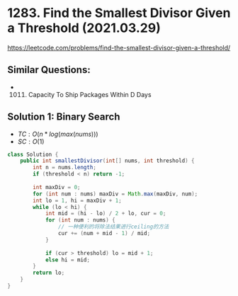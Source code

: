 # 1283. Find the Smallest Divisor Given a Threshold (2021.03.29)

https://leetcode.com/problems/find-the-smallest-divisor-given-a-threshold/

## Similar Questions:
- 1011. Capacity To Ship Packages Within D Days

## Solution 1: Binary Search

- $TC:O(n*log(max(nums)))$
- $SC:O(1)$

```java
class Solution {
    public int smallestDivisor(int[] nums, int threshold) {
        int n = nums.length;
        if (threshold < n) return -1;
        
        int maxDiv = 0;
        for (int num : nums) maxDiv = Math.max(maxDiv, num);
        int lo = 1, hi = maxDiv + 1;
        while (lo < hi) {
            int mid = (hi - lo) / 2 + lo, cur = 0;
            for (int num : nums) {
                // 一种便利的将除法结果进行ceiling的方法
                cur += (num + mid - 1) / mid;
            }
            
            if (cur > threshold) lo = mid + 1;
            else hi = mid;
        }
        return lo;
    }
}
```